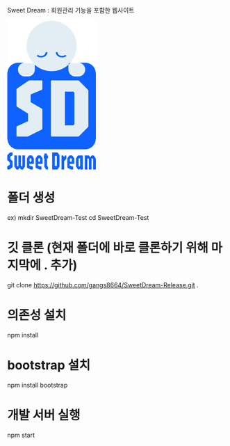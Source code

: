 Sweet Dream : 회원관리 기능을 포함한 웹사이트 

![Example Image](./Logo.png)
# 폴더 생성
ex)
mkdir SweetDream-Test
cd SweetDream-Test

# 깃 클론 (현재 폴더에 바로 클론하기 위해 마지막에 . 추가)
git clone https://github.com/gangs8664/SweetDream-Release.git .

# 의존성 설치
npm install

# bootstrap 설치
npm install bootstrap

# 개발 서버 실행
npm start
